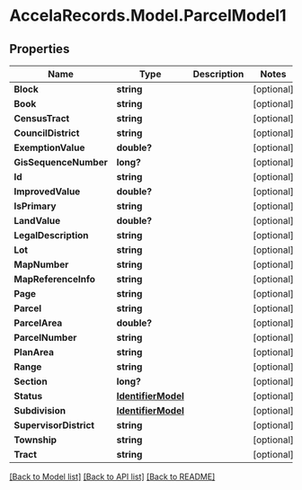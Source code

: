 # AccelaRecords.Model.ParcelModel1
## Properties

Name | Type | Description | Notes
------------ | ------------- | ------------- | -------------
**Block** | **string** |  | [optional] 
**Book** | **string** |  | [optional] 
**CensusTract** | **string** |  | [optional] 
**CouncilDistrict** | **string** |  | [optional] 
**ExemptionValue** | **double?** |  | [optional] 
**GisSequenceNumber** | **long?** |  | [optional] 
**Id** | **string** |  | [optional] 
**ImprovedValue** | **double?** |  | [optional] 
**IsPrimary** | **string** |  | [optional] 
**LandValue** | **double?** |  | [optional] 
**LegalDescription** | **string** |  | [optional] 
**Lot** | **string** |  | [optional] 
**MapNumber** | **string** |  | [optional] 
**MapReferenceInfo** | **string** |  | [optional] 
**Page** | **string** |  | [optional] 
**Parcel** | **string** |  | [optional] 
**ParcelArea** | **double?** |  | [optional] 
**ParcelNumber** | **string** |  | [optional] 
**PlanArea** | **string** |  | [optional] 
**Range** | **string** |  | [optional] 
**Section** | **long?** |  | [optional] 
**Status** | [**IdentifierModel**](IdentifierModel.md) |  | [optional] 
**Subdivision** | [**IdentifierModel**](IdentifierModel.md) |  | [optional] 
**SupervisorDistrict** | **string** |  | [optional] 
**Township** | **string** |  | [optional] 
**Tract** | **string** |  | [optional] 

[[Back to Model list]](../README.md#documentation-for-models) [[Back to API list]](../README.md#documentation-for-api-endpoints) [[Back to README]](../README.md)

